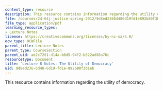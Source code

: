 ```yaml
---
content_type: resource
description: This resource contains information regarding the utility of democracy.
file: /courses/24-04j-justice-spring-2012/9d8ed2366d486d19fd1e892b80f3b1eb_MIT24_04JS12_lec08.pdf
file_type: application/pdf
learning_resource_types:
- Lecture Notes
license: https://creativecommons.org/licenses/by-nc-sa/4.0/
ocw_type: OCWFile
parent_title: Lecture Notes
parent_type: CourseSection
parent_uid: ae2c7261-d14a-b8d5-94f2-b322ad88a76c
resourcetype: Document
title: 'Lecture 8 Notes: The Utility of Democracy'
uid: 9d8ed236-6d48-6d19-fd1e-892b80f3b1eb
---
```

This resource contains information regarding the utility of democracy.